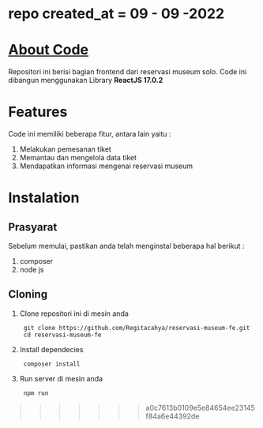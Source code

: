 repo created_at = 09 - 09 -2022 
=======
# [About Code](https://museumsolo.com/)
Repositori ini berisi bagian frontend dari reservasi museum solo. Code ini dibangun menggunakan Library **ReactJS 17.0.2**

# Features
Code ini memiliki beberapa fitur, antara lain yaitu :
  1. Melakukan pemesanan tiket
  2. Memantau dan mengelola data tiket
  3. Mendapatkan informasi mengenai reservasi museum

# Instalation
## Prasyarat
Sebelum memulai, pastikan anda telah menginstal beberapa hal berikut :
  1. composer
  2. node js

## Cloning
  1. Clone repositori ini di mesin anda
     ```
      git clone https://github.com/Regitacahya/reservasi-museum-fe.git
      cd reservasi-museum-fe
     ```
  2. Install dependecies
     ```
      composer install
     ```
  4. Run server di mesin anda
     ```
      npm run
     ```
>>>>>>> a0c7613b0109e5e84654ee23145f84a6e44392de
